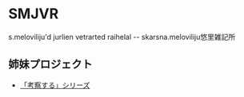 # SMJVR
s.meloviliju'd jurlien vetrarted raihelal -- skarsna.meloviliju悠里雑記所

## 姉妹プロジェクト  
- [「考察する」シリーズ](http://www.jurliyuuri.info/w/index.php?curid=429)
